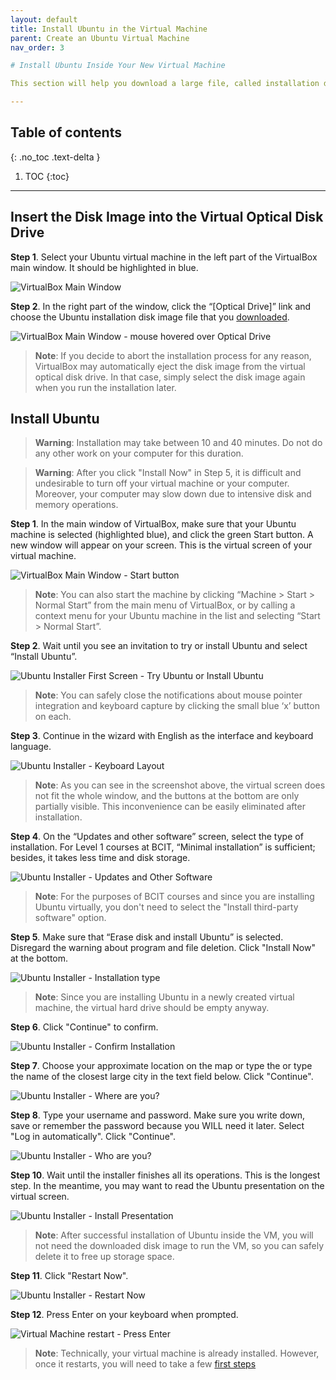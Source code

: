 ```yaml
---
layout: default
title: Install Ubuntu in the Virtual Machine
parent: Create an Ubuntu Virtual Machine
nav_order: 3

# Install Ubuntu Inside Your New Virtual Machine

This section will help you download a large file, called installation disk image, from which you will install Ubuntu onto your empty virtual machine.

---
```

## Table of contents
{: .no_toc .text-delta }

1. TOC
{:toc}

---

## Insert the Disk Image into the Virtual Optical Disk Drive

**Step 1**. Select your Ubuntu virtual machine in the left part of the VirtualBox main window. It should be highlighted in blue.

![VirtualBox Main Window](../assets/VM-11.png)

**Step 2**. In the right part of the window, click the “[Optical Drive]” link and choose the Ubuntu installation disk image file that you [downloaded](https://yaki-bcit.github.io/doc-virtualbox/docs/create-ubuntu-vm/download-ubuntu.html).

![VirtualBox Main Window - mouse hovered over Optical Drive](../assets/VM-13-1.png)

> **Note**: If you decide to abort the installation process for any reason, VirtualBox may automatically eject the disk image from the virtual optical disk drive. In that case, simply select the disk image again when you run the installation later.

## Install Ubuntu

> **Warning**: Installation may take between 10 and 40 minutes. Do not do any other work on your computer for this duration. 

> **Warning**: After you click "Install Now" in Step 5, it is difficult and undesirable to turn off your virtual machine or your computer. Moreover, your computer may slow down due to intensive disk and memory operations. 

**Step 1**. In the main window of VirtualBox, make sure that your Ubuntu machine is selected (highlighted blue), and click the green Start button. A new window will appear on your screen. This is the virtual screen of your virtual machine.

![VirtualBox Main Window - Start button](../assets/VM-12.png)

> **Note**: You can also start the machine by clicking “Machine > Start > Normal Start” from the main menu of VirtualBox, or by calling a context menu for your Ubuntu machine in the list and selecting “Start > Normal Start”. 

**Step 2**. Wait until you see an invitation to try or install Ubuntu and select “Install Ubuntu”.

![Ubuntu Installer First Screen - Try Ubuntu or Install Ubuntu](../assets/VM-15.png)

> **Note**: You can safely close the notifications about mouse pointer integration and keyboard capture by clicking the small blue ‘x’ button on each.

**Step 3**. Continue in the wizard with English as the interface and keyboard language.

![Ubuntu Installer - Keyboard Layout](../assets/ubuntu-04.png)

> **Note**: As you can see in the screenshot above, the virtual screen does not fit the whole window, and the buttons at the bottom are only partially visible. This inconvenience can be easily eliminated after installation.

**Step 4**. On the “Updates and other software” screen, select the type of installation. For Level 1 courses at BCIT, “Minimal installation” is sufficient; besides, it takes less time and disk storage.

![Ubuntu Installer - Updates and Other Software](../assets/ubuntu-05.png)

> **Note**: For the purposes of BCIT courses and since you are installing Ubuntu virtually, you don't need to select the "Install third-party software" option.

**Step 5**. Make sure that “Erase disk and install Ubuntu” is selected. Disregard the warning about program and file deletion. Click "Install Now" at the bottom.

![Ubuntu Installer - Installation type](../assets/ubuntu-06.png)

> **Note**: Since you are installing Ubuntu in a newly created virtual machine, the virtual hard drive should be empty anyway.

**Step 6**. Click "Continue" to confirm.

![Ubuntu Installer - Confirm Installation](../assets/ubuntu-07.png)

**Step 7**. Choose your approximate location on the map or type the or type the name of the closest large city in the text field below. Click "Continue".

![Ubuntu Installer - Where are you?](../assets/ubuntu-08.png)

**Step 8**. Type your username and password. Make sure you write down, save or remember the password because you WILL need it later. Select "Log in automatically". Click "Continue".

![Ubuntu Installer - Who are you?](../assets/ubuntu-09.png)

**Step 10**. Wait until the installer finishes all its operations. This is the longest step. In the meantime, you may want to read the Ubuntu presentation on the virtual screen.

![Ubuntu Installer - Install Presentation](../assets/ubuntu-10.png)

> **Note**: After successful installation of Ubuntu inside the VM, you will not need the downloaded disk image to run the VM, so you can safely delete it to free up storage space.

**Step 11**. Click "Restart Now".

![Ubuntu Installer - Restart Now](../assets/ubuntu-11.png)

**Step 12**. Press Enter on your keyboard when prompted.

![Virtual Machine restart - Press Enter](../assets/ubuntu-12.png)

> **Note**: Technically, your virtual machine is already installed. However, once it restarts, you will need to take a few [first steps](https://yaki-bcit.github.io/doc-virtualbox/docs/create-ubuntu-vm/first-steps.html)
